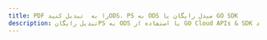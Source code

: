 ---title: PDF را به  تبدیل کنیدODS، PS به ODS مبدل رایگان یا GO SDKdescription: تبدیل رایگانPS به ODS با استفاده از GO Cloud APIs & SDK همچنین اسناد PDF را در Cloud ایجاد، ویرایش و رندر کنید.---